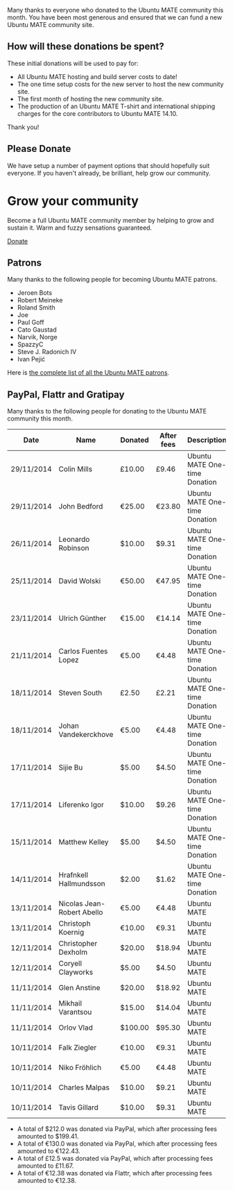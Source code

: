 <!--
.. title: Ubuntu MATE November 2014 supporters
.. slug: ubuntu-mate-november-2014-supporters
.. date: 2014-12-10 21:56:13 UTC
.. tags: Ubuntu,MATE,community,donate
.. link: 
.. description: Community members who supported Ubuntu MATE this month.
.. type: text
.. author: Martin Wimpress
-->

Many thanks to everyone who donated to the Ubuntu MATE community this
month. You have been most generous and ensured that we can fund a new
Ubuntu MATE community site. 

## How will these donations be spent?

These initial donations will be used to pay for:

  * All Ubuntu MATE hosting and build server costs to date!
  * The one time setup costs for the new server to host the new community site.
  * The first month of hosting the new community site.
  * The production of an Ubuntu MATE T-shirt and international shipping charges for the core contributors to Ubuntu MATE 14.10.

Thank you!

## Please Donate

We have setup a number of payment options that should hopefully suit
everyone. If you haven't already, be brilliant, help grow our community.

<div class="bs-component">
    <div class="jumbotron">
        <h1>Grow your community</h1>
        <p>Become a full Ubuntu MATE community member by helping to grow and
        sustain it. Warm and fuzzy sensations guaranteed.</p>
        <a href="/donate/" class="btn btn-primary btn-lg">Donate</a>
        </p>
    </div>
</div>

## Patrons

Many thanks to the following people for becoming Ubuntu MATE patrons.

  * Jeroen Bots
  * Robert Meineke
  * Roland Smith
  * Joe
  * Paul Goff
  * Cato Gaustad
  * Narvik, Norge
  * SpazzyC
  * Steve J. Radonich IV
  * Ivan Pejić

Here is [the complete list of all the Ubuntu MATE patrons](http://www.patreon.com/ubuntu_mate?ty=p).

## PayPal, Flattr and Gratipay

Many thanks to the following people for donating to the Ubuntu MATE community this month.

<table class="table table-striped table-hover ">
  <thead>
    <tr>
      <th>Date</th>
      <th>Name</th>
      <th>Donated</th>
      <th>After fees</th>
      <th>Description</th>
    </tr>
  </thead>
  <tbody>
    <tr>
      <td>29/11/2014</td>
      <td>Colin Mills</td>
      <td>&pound;10.00</td>
      <td>&pound;9.46</td>
      <td>Ubuntu MATE One-time Donation</td>
    </tr>
    <tr>
      <td>29/11/2014</td>
      <td>John Bedford</td>
      <td>&euro;25.00</td>
      <td>&euro;23.80</td>
      <td>Ubuntu MATE One-time Donation</td>
    </tr>
    <tr>
      <td>26/11/2014</td>
      <td>Leonardo Robinson</td>
      <td>$10.00</td>
      <td>$9.31</td>
      <td>Ubuntu MATE One-time Donation</td>
    </tr>
    <tr>
      <td>25/11/2014</td>
      <td>David Wolski</td>
      <td>&euro;50.00</td>
      <td>&euro;47.95</td>
      <td>Ubuntu MATE One-time Donation</td>
    </tr>
    <tr>
      <td>23/11/2014</td>
      <td>Ulrich Günther</td>
      <td>&euro;15.00</td>
      <td>&euro;14.14</td>
      <td>Ubuntu MATE One-time Donation</td>
    </tr>
    <tr>
      <td>21/11/2014</td>
      <td>Carlos Fuentes Lopez</td>
      <td>&euro;5.00</td>
      <td>&euro;4.48</td>
      <td>Ubuntu MATE One-time Donation</td>
    </tr>
    <tr>
      <td>18/11/2014</td>
      <td>Steven South</td>
      <td>&pound;2.50</td>
      <td>&pound;2.21</td>
      <td>Ubuntu MATE One-time Donation</td>
    </tr>
    <tr>
      <td>18/11/2014</td>
      <td>Johan Vandekerckhove</td>
      <td>&euro;5.00</td>
      <td>&euro;4.48</td>
      <td>Ubuntu MATE One-time Donation</td>
    </tr>
    <tr>
      <td>17/11/2014</td>
      <td>Sijie Bu</td>
      <td>$5.00</td>
      <td>$4.50</td>
      <td>Ubuntu MATE One-time Donation</td>
    </tr>
    <tr>
      <td>17/11/2014</td>
      <td>Liferenko Igor</td>
      <td>$10.00</td>
      <td>$9.26</td>
      <td>Ubuntu MATE One-time Donation</td>
    </tr>
    <tr>
      <td>15/11/2014</td>
      <td>Matthew Kelley</td>
      <td>$5.00</td>
      <td>$4.50</td>
      <td>Ubuntu MATE One-time Donation</td>
    </tr>
    <tr>
      <td>14/11/2014</td>
      <td>Hrafnkell Hallmundsson</td>
      <td>$2.00</td>
      <td>$1.62</td>
      <td>Ubuntu MATE One-time Donation</td>
    </tr>
    <tr>
      <td>13/11/2014</td>
      <td>Nicolas Jean-Robert Abello</td>
      <td>&euro;5.00</td>
      <td>&euro;4.48</td>
      <td>Ubuntu MATE</td>
    </tr>
    <tr>
      <td>13/11/2014</td>
      <td>Christoph Koernig</td>
      <td>&euro;10.00</td>
      <td>&euro;9.31</td>
      <td>Ubuntu MATE</td>
    </tr>
    <tr>
      <td>12/11/2014</td>
      <td>Christopher Dexholm</td>
      <td>$20.00</td>
      <td>$18.94</td>
      <td>Ubuntu MATE</td>
    </tr>
    <tr>
      <td>12/11/2014</td>
      <td>Coryell Clayworks</td>
      <td>$5.00</td>
      <td>$4.50</td>
      <td>Ubuntu MATE</td>
    </tr>
    <tr>
      <td>11/11/2014</td>
      <td>Glen Anstine</td>
      <td>$20.00</td>
      <td>$18.92</td>
      <td>Ubuntu MATE</td>
    </tr>
    <tr>
      <td>11/11/2014</td>
      <td>Mikhail Varantsou</td>
      <td>$15.00</td>
      <td>$14.04</td>
      <td>Ubuntu MATE</td>
    </tr>
    <tr>
      <td>11/11/2014</td>
      <td>Orlov Vlad</td>
      <td>$100.00</td>
      <td>$95.30</td>
      <td>Ubuntu MATE</td>
    </tr>
    <tr>
      <td>10/11/2014</td>
      <td>Falk Ziegler</td>
      <td>&euro;10.00</td>
      <td>&euro;9.31</td>
      <td>Ubuntu MATE</td>
    </tr>
    <tr>
      <td>10/11/2014</td>
      <td>Niko Fröhlich</td>
      <td>&euro;5.00</td>
      <td>&euro;4.48</td>
      <td>Ubuntu MATE</td>
    </tr>
    <tr>
      <td>10/11/2014</td>
      <td>Charles Malpas</td>
      <td>$10.00</td>
      <td>$9.21</td>
      <td>Ubuntu MATE</td>
    </tr>
    <tr>
      <td>10/11/2014</td>
      <td>Tavis Gillard</td>
      <td>$10.00</td>
      <td>$9.31</td>
      <td>Ubuntu MATE</td>
    </tr>
  </tbody>
</table>

  * A total of $212.0 was donated via PayPal, which after processing fees amounted to $199.41.
  * A total of &euro;130.0 was donated via PayPal, which after processing fees amounted to &euro;122.43.
  * A total of &pound;12.5 was donated via PayPal, which after processing fees amounted to &pound;11.67.
  * A total of &euro;12.38 was donated via Flattr, which after processing fees amounted to &euro;12.38.
